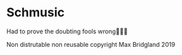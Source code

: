 # Schmusic
Had to prove the doubting fools wrong🤷🏼‍♂️

Non distrutable non reusable copyright Max Bridgland 2019
